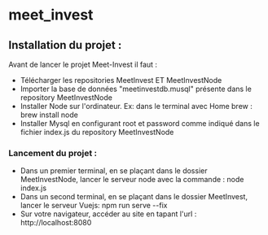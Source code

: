 # meet_invest

## Installation du projet :

Avant de lancer le projet Meet-Invest il faut : 

  - Télécharger les repositories MeetInvest ET MeetInvestNode
  - Importer la base de données "meetinvestdb.musql" présente dans le repository MeetInvestNode
  - Installer Node sur l'ordinateur. Ex: dans le terminal avec Home brew : brew install node
  - Installer Mysql en configurant root et password comme indiqué dans le fichier index.js du repository MeetInvestNode

### Lancement du projet :

 - Dans un premier terminal, en se plaçant dans le dossier MeetInvestNode, lancer le serveur node avec la commande : node index.js
 - Dans un second terminal, en se plaçant dans le dossier MeetInvest, lancer le serveur Vuejs: npm run serve --fix
 - Sur votre navigateur, accéder au site en tapant l'url : http://localhost:8080
